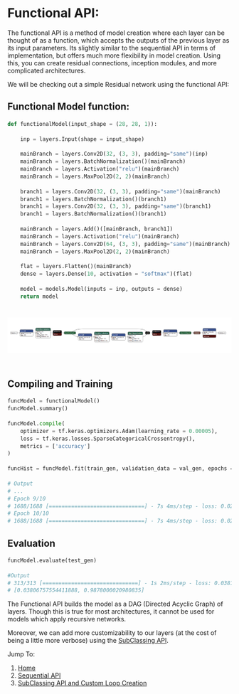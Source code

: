 # Functional API: 

The functional API is a method of model creation where each layer can be thought of as a function, which accepts the outputs of the previous layer as its input parameters. Its slightly similar to the sequential API in terms of implementation, but offers much more flexibility in model creation. Using this, you can create residual connections, inception modules, and more complicated architectures. 

We will be checking out a simple Residual network using the functional API:

## Functional Model function:

```py
def functionalModel(input_shape = (28, 28, 1)):

    inp = layers.Input(shape = input_shape)
    
    mainBranch = layers.Conv2D(32, (3, 3), padding="same")(inp)
    mainBranch = layers.BatchNormalization()(mainBranch)
    mainBranch = layers.Activation("relu")(mainBranch)
    mainBranch = layers.MaxPool2D(2, 2)(mainBranch)
    
    branch1 = layers.Conv2D(32, (3, 3), padding="same")(mainBranch)
    branch1 = layers.BatchNormalization()(branch1)
    branch1 = layers.Conv2D(32, (3, 3), padding="same")(branch1)
    branch1 = layers.BatchNormalization()(branch1)

    mainBranch = layers.Add()([mainBranch, branch1])
    mainBranch = layers.Activation("relu")(mainBranch)
    mainBranch = layers.Conv2D(64, (3, 3), padding="same")(mainBranch)
    mainBranch = layers.MaxPool2D(2, 2)(mainBranch)

    flat = layers.Flatten()(mainBranch)
    dense = layers.Dense(10, activation = "softmax")(flat)

    model = models.Model(inputs = inp, outputs = dense)
    return model
```
<div style="text-align: center">
<img src="funcModelArch.png" alt="Functional Model Architecture" style="margin: 5% auto;">
</div>

## Compiling and Training 
```py
funcModel = functionalModel()
funcModel.summary()

funcModel.compile(
    optimizer = tf.keras.optimizers.Adam(learning_rate = 0.00005),
    loss = tf.keras.losses.SparseCategoricalCrossentropy(),
    metrics = ['accuracy']
)

funcHist = funcModel.fit(train_gen, validation_data = val_gen, epochs = 10)

# Output
# ...
# Epoch 9/10
# 1688/1688 [==============================] - 7s 4ms/step - loss: 0.0276 - accuracy: 0.9920 - val_loss: 0.0445 - val_accuracy: 0.9865
# Epoch 10/10
# 1688/1688 [==============================] - 7s 4ms/step - loss: 0.0246 - accuracy: 0.9929 - val_loss: 0.0418 - val_accuracy: 0.9868
```

## Evaluation 
```py
funcModel.evaluate(test_gen)

#Output
# 313/313 [==============================] - 1s 2ms/step - loss: 0.0381 - accuracy: 0.9878
# [0.03806757554411888, 0.9878000020980835]
```


The Functional API builds the model as a DAG (Directed Acyclic Graph) of layers. Though this is true for most architectures, it cannot be used for models which apply recursive networks.

Moreover, we can add more customizability to our layers (at the cost of being a little more verbose) using the [SubClassing API](../SubClassing/README.md).

Jump To: 

1. [Home](../README.md)
2. [Sequential API](../Sequential/README.md)
3. [SubClassing API and Custom Loop Creation](../SubClassing/README.md) 

